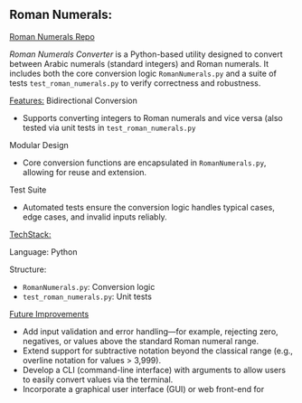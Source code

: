 ## Roman Numerals:

[Roman Numerals Repo](https://github.com/sigreipel/RomanNumerals)

_Roman Numerals Converter_ is a Python-based utility designed to convert between Arabic numerals (standard integers) and Roman numerals. It includes both the core conversion logic `RomanNumerals.py` and a suite of tests `test_roman_numerals.py` to verify correctness and robustness. 

<ins>Features:</ins>
Bidirectional Conversion

- Supports converting integers to Roman numerals and vice versa (also tested via unit tests in `test_roman_numerals.py` 

Modular Design

- Core conversion functions are encapsulated in `RomanNumerals.py`, allowing for reuse and extension.

Test Suite

- Automated tests ensure the conversion logic handles typical cases, edge cases, and invalid inputs reliably. 

<ins>TechStack:</ins>

Language: Python 

Structure:

- `RomanNumerals.py`: Conversion logic
- `test_roman_numerals.py`: Unit tests

<ins>Future Improvements</ins>

- Add input validation and error handling—for example, rejecting zero, negatives, or values above the standard Roman numeral range.
- Extend support for subtractive notation beyond the classical range (e.g., overline notation for values > 3,999).
- Develop a CLI (command-line interface) with arguments to allow users to easily convert values via the terminal.
- Incorporate a graphical user interface (GUI) or web front-end for improved user interaction.
- Expand the test suite to cover edge cases more comprehensively, including invalid strings and formatting variants.
